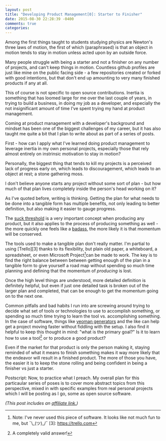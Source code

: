 ```yaml
---
layout: post
title: "Developing Product Management[0]: Starter to Finisher"
date: 2015-08-30 22:28:39 -0400
comments: true
categories: 
---
```


Among the first things taught to students studying physics are Newton's three laws of motion, the first of which (paraphrased) is that an object in motion tends to stay in motion unless acted upon by an outside force.

Many people struggle with being a starter and not a finisher on any number of projects, and can't keep things in motion. Countless github profiles are just like mine on the public facing side - a few repositories created or forked with good intentions, but that don't end up amounting to very many finished products if any at all.

This of course is not specific to open source contributions. Inertia is something that has loomed large for me over the last couple of years, in trying to build a business, in doing my job as a developer, and especially the not insignificant amount of time I've spent trying my hand at product management. 

Coming at product management with a developer's background and mindset has been one of the biggest challenges of my career, but it has also taught me quite a bit that I plan to write about as part of a series of posts.

First - how can I apply what I've learned doing product management to leverage inertia in my own personal projects, especially those that rely almost entirely on instrinsic motivation to stay in motion?

Personally, the biggest thing that tends to kill my projects is a perceived lack of progress early on, which leads to discouragement, which leads to an object at rest; a stone gathering moss.

I don't believe anyone starts any project without some sort of plan - but how much of that plan lives completely inside the person's head working on it?

As I've quoted before, writing is thinking. Getting the plan for what needs to be done into a tangible form has multiple benefits, not only leading to better definition, but also making it easier to gauge progress. 

The [suck threshold][1] is a very important concept when producing any product, but it also applies to the process of producing something as well - the more quickly one feels like a [badass][2], the more likely it is that momentum will be conserved. 

[1]: http://headrush.typepad.com/creating_passionate_users/2005/10/getting_users_p.html
[2]: http://amzn.to/1MNwxU6

The tools used to make a tangible plan don't really matter. I'm partial to using [Trello][3] thanks to its flexibility, but plain old paper, a whiteboard, a spreadsheet, or even Microsoft Project[^1]can be made to work. The key is to find the right balance between between getting enough of the plan in a tangible form to give yourself a road map without spending so much time planning and defining that the momentum of _producing_ is lost. 

[^1]: Note: I've never used this piece of software. It looks like not much fun to me, but ¯\\_(ツ)\_/¯
[3]: https://trello.com

Once the high level things are understood, more detailed definition is definitely helpful, but even if just one detailed task is broken out of the larger plan and completed, that can be enough to get the momentum going on to the next one.

Common pitfalls and bad habits I run into are screwing around trying to decide what set of tools or technologies to use to accomplish something, or spending so much time trying to learn the tool vs. accomplishing something. In the case of software, things like [yeoman generators][4] and the like can help get a project moving faster without fiddling with the setup. I also find it helpful to keep this thought in mind: "what is the primary goal?" Is it to learn how to use a tool[^2] or to produce a good product? 

[4]: http://yeoman.io/
[^2]: A completely valid answer!

Even if the market for that product is only the person making it, staying reminded of what it means to finish something makes it way more likely that the endeavor will result in a finished product. The more of those you have, the easier it is to keep the stone rolling and being confident in being a finisher vs just a starter. 

Postscript:
Now, to practice what I preach. My overall plan for this particaular series of poses is to cover more abstract topics from this perspective, mixed in with specific examples from real personal projects which I will be posting as I go, some as open source software.

*(This post includes an [affiliate link.][5])*

 [5]: /affiliate-links/